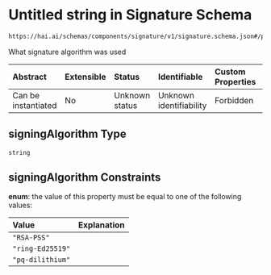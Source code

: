 # Untitled string in Signature Schema

```txt
https://hai.ai/schemas/components/signature/v1/signature.schema.json#/properties/signingAlgorithm
```

What signature algorithm was used

| Abstract            | Extensible | Status         | Identifiable            | Custom Properties | Additional Properties | Access Restrictions | Defined In                                                                                                    |
| :------------------ | :--------- | :------------- | :---------------------- | :---------------- | :-------------------- | :------------------ | :------------------------------------------------------------------------------------------------------------ |
| Can be instantiated | No         | Unknown status | Unknown identifiability | Forbidden         | Allowed               | none                | [signature.schema.json\*](../../schemas/components/signature/v1/signature.schema.json "open original schema") |

## signingAlgorithm Type

`string`

## signingAlgorithm Constraints

**enum**: the value of this property must be equal to one of the following values:

| Value            | Explanation |
| :--------------- | :---------- |
| `"RSA-PSS"`      |             |
| `"ring-Ed25519"` |             |
| `"pq-dilithium"` |             |
